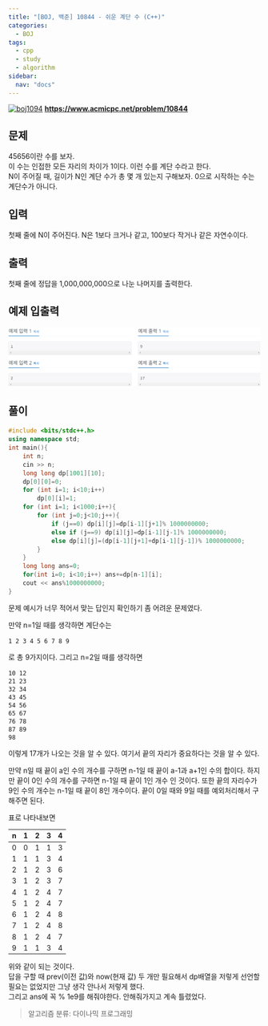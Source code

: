 ```yaml
---
title: "[BOJ, 백준] 10844 - 쉬운 계단 수 (C++)"
categories:
  - BOJ
tags:
  - cpp
  - study
  - algorithm
sidebar: 
  nav: "docs"
---
```


[![boj1094](https://d2gd6pc034wcta.cloudfront.net/images/logo@2x.png)](https://www.acmicpc.net/problem/10844)
__<https://www.acmicpc.net/problem/10844>__

## 문제
45656이란 수를 보자.    
이 수는 인접한 모든 자리의 차이가 1이다. 이런 수를 계단 수라고 한다.     
N이 주어질 때, 길이가 N인 계단 수가 총 몇 개 있는지 구해보자. 0으로 시작하는 수는 계단수가 아니다.

## 입력
첫째 줄에 N이 주어진다. N은 1보다 크거나 같고, 100보다 작거나 같은 자연수이다.
## 출력
첫째 줄에 정답을 1,000,000,000으로 나눈 나머지를 출력한다.
## 예제 입출력
![boj2477](/assets/images/boj10844.png)
## 풀이
```cpp
#include <bits/stdc++.h>
using namespace std;
int main(){
    int n;
    cin >> n;
    long long dp[1001][10];
    dp[0][0]=0;
    for (int i=1; i<10;i++)
        dp[0][i]=1;
    for (int i=1; i<1000;i++){
        for (int j=0;j<10;j++){
            if (j==0) dp[i][j]=dp[i-1][j+1]% 1000000000;
            else if (j==9) dp[i][j]=dp[i-1][j-1]% 1000000000;
            else dp[i][j]=(dp[i-1][j+1]+dp[i-1][j-1])% 1000000000;
        }
    }
    long long ans=0;
    for(int i=0; i<10;i++) ans+=dp[n-1][i];
    cout << ans%1000000000;
}
```
문제 예시가 너무 적어서 맞는 답인지 확인하기 좀 어려운 문제였다.

만약 n=1일 때를 생각하면 계단수는 
```
1 2 3 4 5 6 7 8 9
```
로 총 9가지이다.
그리고 n=2일 때를 생각하면 
```
10 12
21 23
32 34
43 45
54 56
65 67
76 78
87 89
98
```
이렇게 17개가 나오는 것을 알 수 있다.
여기서 끝의 자리가 중요하다는 것을 알 수 있다.

만약 n일 때 끝이 a인 수의 개수를 구하면 n-1일 때 끝이 a-1과 a+1인 수의 합이다.
하지만 끝이 0인 수의 개수를 구하면 n-1일 때 끝이 1인 개수 인 것이다.
또한 끝의 자리수가 9인 수의 개수는 n-1일 때 끝이 8인 개수이다.
끝이 0일 때와 9일 때를 예외처리해서 구해주면 된다.

표로 나타내보면 

|n  | 1 | 2 | 3 | 4 |
|---|---|---|---|---|
| 0 | 0 | 1 | 1 | 3 |
| 1 | 1 | 1 | 3 | 4 |
| 2 | 1 | 2 | 3 | 6 |
| 3 | 1 | 2 | 3 | 7 |
| 4 | 1 | 2 | 4 | 7 |
| 5 | 1 | 2 | 4 | 7 |
| 6 | 1 | 2 | 4 | 8 |
| 7 | 1 | 2 | 4 | 8 |
| 8 | 1 | 2 | 4 | 7 |
| 9 | 1 | 1 | 3 | 4 |

위와 같이 되는 것이다.    
답을 구할 때 prev(이전 값)와 now(현재 값) 두 개만 필요해서 dp배열을 저렇게 선언할 필요는 없었지만 그냥 생각 안나서 저렇게 했다.    
그리고 ans에 꼭 % 1e9를 해줘야한다. 안해줘가지고 계속 틀렸었다.    

> 알고리즘 분류: 다이나믹 프로그래밍